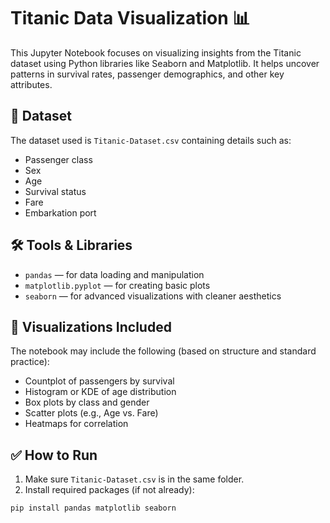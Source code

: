 # Titanic Data Visualization 📊

This Jupyter Notebook focuses on visualizing insights from the Titanic dataset using Python libraries like Seaborn and Matplotlib. It helps uncover patterns in survival rates, passenger demographics, and other key attributes.

## 📂 Dataset

The dataset used is `Titanic-Dataset.csv` containing details such as:
- Passenger class
- Sex
- Age
- Survival status
- Fare
- Embarkation port

## 🛠️ Tools & Libraries

- `pandas` — for data loading and manipulation  
- `matplotlib.pyplot` — for creating basic plots  
- `seaborn` — for advanced visualizations with cleaner aesthetics  

## 🎯 Visualizations Included

The notebook may include the following (based on structure and standard practice):

- Countplot of passengers by survival
- Histogram or KDE of age distribution
- Box plots by class and gender
- Scatter plots (e.g., Age vs. Fare)
- Heatmaps for correlation

## ✅ How to Run

1. Make sure `Titanic-Dataset.csv` is in the same folder.
2. Install required packages (if not already):

```bash
pip install pandas matplotlib seaborn
